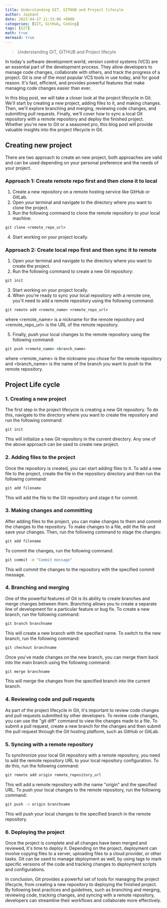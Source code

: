```yaml
---
title: Understanding GIT, GITHUB and Project lifecyle 
author: Jaykant
date: 2023-04-27 11:33:00 +0800
categories: [GIT, GitHub, Coding]
tags: [GIT]
math: true
mermaid: true
---
```



> Understanding GIT, GITHUB and Project lifecyle 

In today's software development world, version control systems (VCS) are an essential part of the development process. They allow developers to manage code changes, collaborate with others, and track the progress of a project. Git is one of the most popular VCS tools in use today, and for good reason. It's fast, efficient, and provides powerful features that make managing code changes easier than ever.

In this blog post, we will take a closer look at the project lifecycle in Git. We'll start by creating a new project, adding files to it, and making changes. Then, we'll explore branching and merging, reviewing code changes, and submitting pull requests. Finally, we'll cover how to sync a local Git repository with a remote repository and deploy the finished project. Whether you're new to Git or a seasoned pro, this blog post will provide valuable insights into the project lifecycle in Git.

## Creating new project
There are two approach to create an new project, both approaches are valid and can be used depending on your personal preference and the needs of your project.

### Approach 1: Create remote repo first and then clone it to local

1. Create a new repository on a remote hosting service like GitHub or GitLab.
2. Open your terminal and navigate to the directory where you want to clone the project.
3. Run the following command to clone the remote repository to your local machine:

```cmd
git clone <remote_repo_url>
```
4. Start working on your project locally.

### Approach 2: Create local repo first and then sync it to remote
1. Open your terminal and navigate to the directory where you want to create the project.
2. Run the following command to create a new Git repository:
```cmd
git init
```
3. Start working on your project locally.
4. When you're ready to sync your local repository with a remote one, you'll need to add a remote repository using the following command:
```cmd
git remote add <remote_name> <remote_repo_url>
```
where <remote_name> is a nickname for the remote repository and <remote_repo_url> is the URL of the remote repository.

5. Finally, push your local changes to the remote repository using the following command:

```cmd
git push <remote_name> <branch_name>
```
where <remote_name> is the nickname you chose for the remote repository and <branch_name> is the name of the branch you want to push to the remote repository.

## Project Life cycle

### 1. Creating a new project

The first step in the project lifecycle is creating a new Git repository. To do this, navigate to the directory where you want to create the repository and run the following command:

```cmd
git init
```
This will initialize a new Git repository in the current directory.
Any one of the above approach can be used to create new project.

### 2. Adding files to the project
Once the repository is created, you can start adding files to it. To add a new file to the project, create the file in the repository directory and then run the following command:
```cmd
git add filename
```
This will add the file to the Git repository and stage it for commit.

### 3. Making changes and committing
After adding files to the project, you can make changes to them and commit the changes to the repository. To make changes to a file, edit the file and save your changes. Then, run the following command to stage the changes:
```cmd
git add filename
```
To commit the changes, run the following command:
```cmd
git commit -m "Commit message"
```
This will commit the changes to the repository with the specified commit message.

### 4. Branching and merging
One of the powerful features of Git is its ability to create branches and merge changes between them. Branching allows you to create a separate line of development for a particular feature or bug fix. To create a new branch, run the following command:
```cmd
git branch branchname
```
This will create a new branch with the specified name. To switch to the new branch, run the following command:
```cmd
git checkout branchname
```
Once you've made changes on the new branch, you can merge them back into the main branch using the following command:
```cmd
git merge branchname
```
This will merge the changes from the specified branch into the current branch.

### 4. Reviewing code and pull requests
As part of the project lifecycle in Git, it's important to review code changes and pull requests submitted by other developers. To review code changes, you can use the "git diff" command to view the changes made to a file. To submit a pull request, create a new branch for the changes and then submit the pull request through the Git hosting platform, such as GitHub or GitLab.

### 5. Syncing with a remote repository
To synchronize your local Git repository with a remote repository, you need to add the remote repository URL to your local repository configuration. To do this, run the following command:
```cmd
git remote add origin remote_repository_url
```
This will add a remote repository with the name "origin" and the specified URL. To push your local changes to the remote repository, run the following command:
```cmd
git push -u origin branchname
```
This will push your local changes to the specified branch in the remote repository.

### 6. Deploying the project
Once the project is complete and all changes have been merged and reviewed, it's time to deploy it. Depending on the project, deployment can involve copying files to a server, uploading files to a cloud provider, or other tasks. Git can be used to manage deployment as well, by using tags to mark specific versions of the code and tracking changes to deployment scripts and configurations.

In conclusion, Git provides a powerful set of tools for managing the project lifecycle, from creating a new repository to deploying the finished project. By following best practices and guidelines, such as branching and merging, reviewing code, tracking changes, and syncing with a remote repository, developers can streamline their workflows and collaborate more effectively.